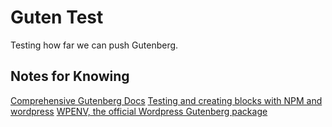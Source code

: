 # Guten Test

Testing how far we can push Gutenberg.

## Notes for Knowing

[Comprehensive Gutenberg Docs](https://github.com/WordPress/gutenberg#developing-for-gutenberg)
[Testing and creating blocks with NPM and wordpress](https://kinsta.com/blog/gutenberg-blocks/)
[WPENV, the official Wordpress Gutenberg package](https://www.npmjs.com/package/@wordpress/env)
